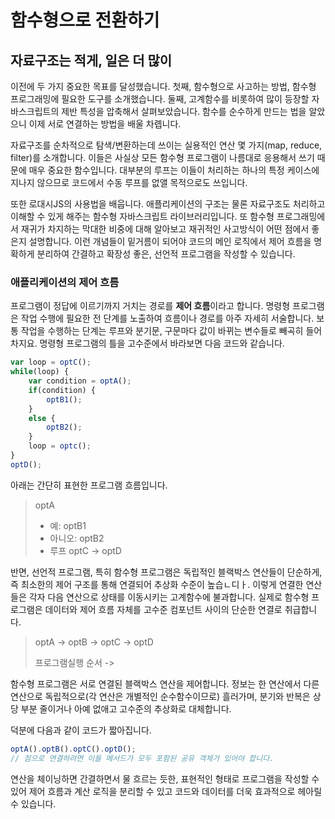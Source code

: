 # 함수형으로 전환하기

## 자료구조는 적게, 일은 더 많이

이전에 두 가지 중요한 목표를 달성했습니다. 첫째, 함수형으로 사고하는 방법, 함수형 프로그래밍에 필요한 도구를 소개했습니다. 둘째, 고계함수를 비롯하여 많이 등장할 자바스크립트의 제반 특성을 압축해서 살펴보았습니다. 함수를 순수하게 만드는 법을 알았으니 이제 서로 연결하는 방법을 배울 차롑니다. 

자료구조를 순차적으로 탐색/변환하는데 쓰이는 실용적인 연산 몇 가지(map, reduce, filter)를 소개합니다. 이들은 사실상 모든 함수형 프로그램이 나름대로 응용해서 쓰기 때문에 매우 중요한 함수입니다. 대부분의 루프는 이들이 처리하는 하나의 특정 케이스에 지나지 않으므로 코드에서 수동 루프를 없앨 목적으로도 쓰입니다. 

또한 로대시JS의 사용법을 배웁니다. 애플리케이션의 구조는 물론 자료구조도 처리하고 이해할 수 있게 해주는 함수형 자바스크립트 라이브러리입니다. 또 함수형 프로그래밍에서 재귀가 차지하는 막대한 비중에 대해 알아보고 재귀적인 사고방식이 어떤 점에서 좋은지 설명합니다. 이런 개념들이 밑거름이 되어야 코드의 메인 로직에서 제어 흐름을 명확하게 분리하여 간결하고 확장성 좋은, 선언적 프로그램을 작성할 수 있습니다. 

### 애플리케이션의 제어 흐름

프로그램이 정답에 이르기까지 거치는 경로를 **제어 흐름**이라고 합니다. 명령형 프로그램은 작업 수행에 필요한 전 단계를 노출하여 흐름이나 경로를 아주 자세히 서술합니다. 보통 작업을 수행하는 단계는 루프와 분기문, 구문마다 값이 바뀌는 변수들로 빼곡히 들어차지요. 명령형 프로그램의 틀을 고수준에서 바라보면 다음 코드와 같습니다. 

```jsx
var loop = optC();
while(loop) {
    var condition = optA();
    if(condition) {
        optB1();
    }
    else {
        optB2();
    }
    loop = optc();
}
optD();
```

아래는 간단히 표현한 프로그램 흐름입니다.

> optA
>
> + 예: optB1
> + 아니오: optB2
> + 루프  optC -> optD

반면, 선언적 프로그램, 특히 함수형 프로그램은 독립적인 블랙박스 연산들이 단순하게, 즉 최소한의 제어 구조를 통해 연결되어 추상화 수준이 높습ㄴ디ㅏ. 이렇게 연결한 연산들은 각자 다음 연산으로 상태를 이동시키는 고계함수에 불과합니다. 실제로 함수형 프로그램은 데이터와 제어 흐름 자체를 고수준 컴포넌트 사이의 단순한 연결로 취급합니다. 

> optA -> optB -> optC -> optD
>
> 프로그램실행 순서 -> 

함수형 프로그램은 서로 연결된 블랙박스 연산을 제어합니다. 정보는 한 연산에서 다른 연산으로 독립적으로(각 연산은 개별적인 순수함수이므로) 흘러가며, 분기와 반복은 상당 부분 줄이거나 아예 없애고 고수준의 추상화로 대체합니다.

덕분에 다음과 같이 코드가 짧아집니다.

```jsx
optA().optB().optC().optD();
// 점으로 연결하려면 이들 메서드가 모두 포함된 공유 객체가 있어야 합니다.
```

연산을 체이닝하면 간결하면서 물 흐르는 듯한, 표현적인 형태로 프로그램을 작성할 수 있어 제어 흐름과 계산 로직을 분리할 수 있고 코드와 데이터를 더욱 효과적으로 헤아릴 수 있습니다. 